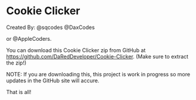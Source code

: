 # Cookie Clicker
Created By:
@sqcodes
@DaxCodes

or @AppleCoders.

You can download this Cookie Clicker zip from GitHub at https://github.com/DaRedDeveloper/Cookie-Clicker. (Make sure to extract the zip!)

NOTE: If you are downloading this, this project is work in progress so more updates in the GitHub site will accure.

That is all!